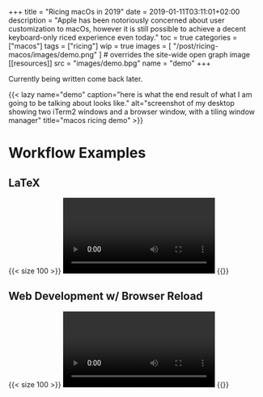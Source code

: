 +++
title = "Ricing macOs in 2019"
date = 2019-01-11T03:11:01+02:00
description = "Apple has been notoriously concerned about user customization to macOs, however it is still possible to achieve a decent keyboard-only riced experience even today."
toc = true
categories = ["macos"]
tags = ["ricing"]
wip = true
images = [
  "/post/ricing-macos/images/demo.png"
] # overrides the site-wide open graph image
[[resources]]
  src = "images/demo.bpg"
  name = "demo"
+++
<span></span>
<!--more-->

Currently being written come back later.

{{< lazy name="demo" caption="here is what the end result of what I am going to be talking about looks like." alt="screenshot of my desktop showing two iTerm2 windows and a browser window, with a tiling window manager" title="macos ricing demo" >}}


# Workflow Examples

## LaTeX
{{< size 100 >}}
<video autoplay loop>
    <source src="images/latex.webm" type="video/webm" />
    <source src="images/latex.mp4" type="video/mp4" />
    <img src="images/latex.gif" />
</video>
{{</size>}}

## Web Development w/ Browser Reload
{{< size 100 >}}
<video autoplay loop>
    <source src="images/web.webm" type="video/webm" />
    <source src="images/web.mp4" type="video/mp4" />
    <img src="images/web.gif" />
</video>
{{</size>}}

